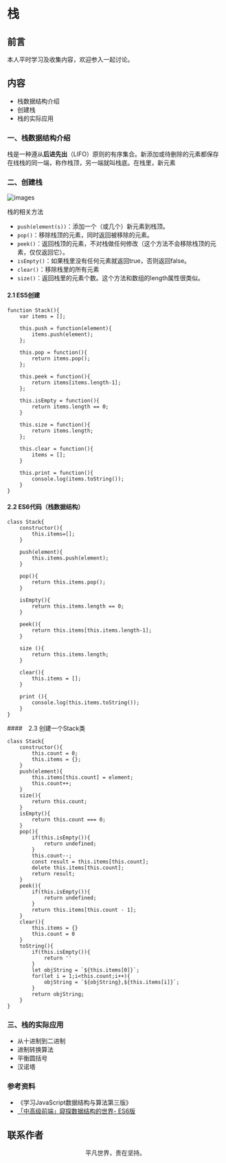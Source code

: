 # 栈

## 前言

本人平时学习及收集内容，欢迎参入一起讨论。

## 内容

- 栈数据结构介绍
- 创建栈
- 栈的实际应用

### 一、栈数据结构介绍

栈是一种遵从**后进先出**（LIFO）原则的有序集合。新添加或待删除的元素都保存在线栈的同一端，称作栈顶，另一端就叫栈底。在栈里，新元素

### 二、创建栈

![images](stack.png)

栈的相关方法

- `push(element(s))`：添加一个（或几个）新元素到栈顶。
- `pop()`：移除栈顶的元素，同时返回被移除的元素。
- `peek()`：返回栈顶的元素，不对栈做任何修改（这个方法不会移除栈顶的元素，仅仅返回它）。
- `isEmpty()`：如果栈里没有任何元素就返回true，否则返回false。
- `clear()`：移除栈里的所有元素
- `size()`：返回栈里的元素个数。这个方法和数组的length属性很类似。

#### 2.1 ES5创建

```
function Stack(){
    var items = [];

    this.push = function(element){
        items.push(element);
    };

    this.pop = function(){
        return items.pop();
    };

    this.peek = function(){
        return items[items.length-1];
    };

    this.isEmpty = function(){
        return items.length == 0;
    }

    this.size = function(){
        return items.length;
    };

    this.clear = function(){
        items = [];
    }

    this.print = function(){
        console.log(items.toString());
    }
}
```

#### 2.2 ES6代码（栈数据结构）

```
class Stack{
    constructor(){
        this.items=[];
    }

    push(element){
        this.items.push(element);
    }

    pop(){
        return this.items.pop();
    }

    isEmpty(){
        return this.items.length == 0;
    }

    peek(){
        return this.items[this.items.length-1];
    }

    size (){
        return this.items.length;
    }

    clear(){
        this.items = [];
    }

    print (){
        console.log(this.items.toString());
    }
}
```

####　2.3 创建一个Stack类

```
class Stack{
    constructor(){
        this.count = 0;
        this.items = {};
    }
    push(element){
        this.items[this.count] = element;
        this.count++;
    }
    size(){
        return this.count;
    }
    isEmpty(){
        return this.count === 0;
    }
    pop(){
        if(this.isEmpty()){
            return undefined;
        }
        this.count--;
        const result = this.items[this.count];
        delete this.items[this.count];
        return result;
    }
    peek(){
        if(this.isEmpty()){
            return undefined;
        }
        return this.items[this.count - 1];
    }
    clear(){
        this.items = {}
        this.count = 0
    }
    toString(){
        if(this.isEmpty()){
            return ''
        }
        let objString = `${this.items[0]}`;
        for(let i = 1;i<this.count;i++){
            objString = `${objString},${this.items[i]}`;
        }
        return objString;
    }
}
```

### 三、栈的实际应用

- 从十进制到二进制
- 进制转换算法
- 平衡圆括号
- 汉诺塔

### 参考资料

- 《学习JavaScript数据结构与算法第三版》
- [「中高级前端」窥探数据结构的世界- ES6版](https://juejin.im/post/5cd1ab3df265da03587c142a)

## 联系作者

<div align="center">
    <p>
        平凡世界，贵在坚持。
    </p>
    <img :src="$withBase('/about/contact.png')" />
</div>